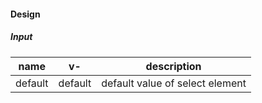 #### Design

##### Input
| name | v- | description |
|------|----|-------------|
| default | default | default value of select element |